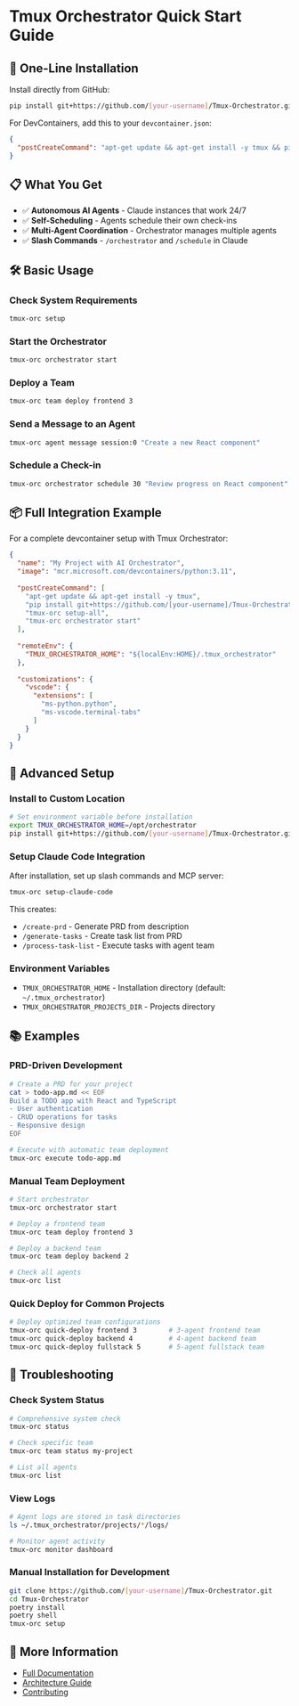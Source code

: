 # Tmux Orchestrator Quick Start Guide

## 🚀 One-Line Installation

Install directly from GitHub:

```bash
pip install git+https://github.com/[your-username]/Tmux-Orchestrator.git
```

For DevContainers, add this to your `devcontainer.json`:

```json
{
  "postCreateCommand": "apt-get update && apt-get install -y tmux && pip install git+https://github.com/[your-username]/Tmux-Orchestrator.git"
}
```

## 📋 What You Get

- ✅ **Autonomous AI Agents** - Claude instances that work 24/7
- ✅ **Self-Scheduling** - Agents schedule their own check-ins
- ✅ **Multi-Agent Coordination** - Orchestrator manages multiple agents
- ✅ **Slash Commands** - `/orchestrator` and `/schedule` in Claude

## 🛠️ Basic Usage

### Check System Requirements
```bash
tmux-orc setup
```

### Start the Orchestrator
```bash
tmux-orc orchestrator start
```

### Deploy a Team
```bash
tmux-orc team deploy frontend 3
```

### Send a Message to an Agent
```bash
tmux-orc agent message session:0 "Create a new React component"
```

### Schedule a Check-in
```bash
tmux-orc orchestrator schedule 30 "Review progress on React component"
```

## 📦 Full Integration Example

For a complete devcontainer setup with Tmux Orchestrator:

```json
{
  "name": "My Project with AI Orchestrator",
  "image": "mcr.microsoft.com/devcontainers/python:3.11",
  
  "postCreateCommand": [
    "apt-get update && apt-get install -y tmux",
    "pip install git+https://github.com/[your-username]/Tmux-Orchestrator.git",
    "tmux-orc setup-all",
    "tmux-orc orchestrator start"
  ],
  
  "remoteEnv": {
    "TMUX_ORCHESTRATOR_HOME": "${localEnv:HOME}/.tmux_orchestrator"
  },
  
  "customizations": {
    "vscode": {
      "extensions": [
        "ms-python.python",
        "ms-vscode.terminal-tabs"
      ]
    }
  }
}
```

## 🔧 Advanced Setup

### Install to Custom Location
```bash
# Set environment variable before installation
export TMUX_ORCHESTRATOR_HOME=/opt/orchestrator
pip install git+https://github.com/[your-username]/Tmux-Orchestrator.git
```

### Setup Claude Code Integration
After installation, set up slash commands and MCP server:
```bash
tmux-orc setup-claude-code
```

This creates:
- `/create-prd` - Generate PRD from description
- `/generate-tasks` - Create task list from PRD
- `/process-task-list` - Execute tasks with agent team

### Environment Variables
- `TMUX_ORCHESTRATOR_HOME` - Installation directory (default: `~/.tmux_orchestrator`)
- `TMUX_ORCHESTRATOR_PROJECTS_DIR` - Projects directory

## 📚 Examples

### PRD-Driven Development
```bash
# Create a PRD for your project
cat > todo-app.md << EOF
Build a TODO app with React and TypeScript
- User authentication
- CRUD operations for tasks
- Responsive design
EOF

# Execute with automatic team deployment
tmux-orc execute todo-app.md
```

### Manual Team Deployment
```bash
# Start orchestrator
tmux-orc orchestrator start

# Deploy a frontend team
tmux-orc team deploy frontend 3

# Deploy a backend team
tmux-orc team deploy backend 2

# Check all agents
tmux-orc list
```

### Quick Deploy for Common Projects
```bash
# Deploy optimized team configurations
tmux-orc quick-deploy frontend 3        # 3-agent frontend team
tmux-orc quick-deploy backend 4         # 4-agent backend team
tmux-orc quick-deploy fullstack 5       # 5-agent fullstack team
```

## 🐛 Troubleshooting

### Check System Status
```bash
# Comprehensive system check
tmux-orc status

# Check specific team
tmux-orc team status my-project

# List all agents
tmux-orc list
```

### View Logs
```bash
# Agent logs are stored in task directories
ls ~/.tmux_orchestrator/projects/*/logs/

# Monitor agent activity
tmux-orc monitor dashboard
```

### Manual Installation for Development
```bash
git clone https://github.com/[your-username]/Tmux-Orchestrator.git
cd Tmux-Orchestrator
poetry install
poetry shell
tmux-orc setup
```

## 📖 More Information

- [Full Documentation](README.md)
- [Architecture Guide](ARCHITECTURE.md)
- [Contributing](CONTRIBUTING.md)